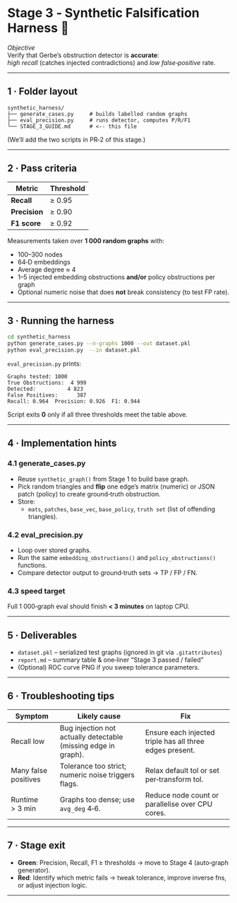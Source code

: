 # Stage 3 ‑ Synthetic Falsification Harness 🎯

*Objective*  
Verify that Gerbe’s obstruction detector is **accurate**:  
*high recall* (catches injected contradictions) and *low false‑positive* rate.

---

## 1 · Folder layout

```
synthetic_harness/
├── generate_cases.py     # builds labelled random graphs
├── eval_precision.py     # runs detector, computes P/R/F1
└── STAGE_3_GUIDE.md      # <‑‑ this file
```

(We’ll add the two scripts in PR‑2 of this stage.)

---

## 2 · Pass criteria

| Metric | Threshold |
|--------|-----------|
| **Recall** | ≥ 0.95 |
| **Precision** | ≥ 0.90 |
| **F1 score** | ≥ 0.92 |

Measurements taken over **1 000 random graphs** with:

* 100–300 nodes  
* 64‑D embeddings  
* Average degree ≈ 4  
* 1–5 injected embedding obstructions **and/or** policy obstructions per graph  
* Optional numeric noise that does **not** break consistency (to test FP rate).

---

## 3 · Running the harness

```bash
cd synthetic_harness
python generate_cases.py --n-graphs 1000 --out dataset.pkl
python eval_precision.py  --in dataset.pkl
```

`eval_precision.py` prints:

```
Graphs tested: 1000
True Obstructions:  4 999
Detected:          4 823
False Positives:      387
Recall: 0.964  Precision: 0.926  F1: 0.944
```

Script exits **0** only if all three thresholds meet the table above.

---

## 4 · Implementation hints

### 4.1 generate_cases.py

* Reuse `synthetic_graph()` from Stage 1 to build base graph.  
* Pick random triangles and **flip** one edge’s matrix (numeric) or JSON patch (policy) to create ground‑truth obstruction.  
* Store:  
  * `mats`, `patches`, `base_vec`, `base_policy`, `truth set` (list of offending triangles).

### 4.2 eval_precision.py

* Loop over stored graphs.  
* Run the same `embedding_obstructions()` and `policy_obstructions()` functions.  
* Compare detector output to ground‑truth sets → TP / FP / FN.

### 4.3 speed target

Full 1 000‑graph eval should finish **< 3 minutes** on laptop CPU.

---

## 5 · Deliverables

* `dataset.pkl` – serialized test graphs (ignored in git via `.gitattributes`)  
* `report.md` – summary table & one‑liner “Stage 3 passed / failed”  
* (Optional) ROC curve PNG if you sweep tolerance parameters.

---

## 6 · Troubleshooting tips

| Symptom | Likely cause | Fix |
|---------|--------------|-----|
| Recall low | Bug injection not actually detectable (missing edge in graph). | Ensure each injected triple has all three edges present. |
| Many false positives | Tolerance too strict; numeric noise triggers flags. | Relax default tol or set per‑transform tol. |
| Runtime > 3 min | Graphs too dense; use `avg_deg` 4‑6. | Reduce node count or parallelise over CPU cores. |

---

## 7 · Stage exit

* **Green**: Precision, Recall, F1 ≥ thresholds → move to Stage 4 (auto‑graph generator).  
* **Red**: Identify which metric fails → tweak tolerance, improve inverse fns, or adjust injection logic.

---
